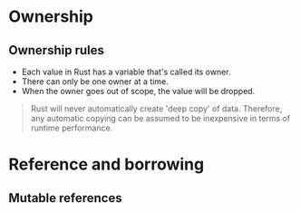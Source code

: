 # Ownership
## Ownership rules
* Each value in Rust has a variable that's called its owner.
* There can only be one owner at a time.
* When the owner goes out of scope, the value will be dropped.
  
> Rust will never automatically create 'deep copy' of data. Therefore, any automatic copying can be assumed to be inexpensive in terms of runtime performance. 

# Reference and borrowing
## Mutable references
